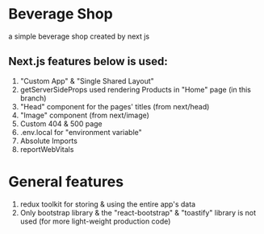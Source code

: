 # Beverage Shop

a simple beverage shop created by next js

## Next.js features below is used:

1. "Custom App" & "Single Shared Layout"
2. getServerSideProps used rendering Products in "Home" page (in this branch)
3. "Head" component for the pages' titles (from next/head)
4. "Image" component (from next/image)
5. Custom 404 & 500 page
6. .env.local for "environment variable"
7. Absolute Imports
8. reportWebVitals

# General features

1. redux toolkit for storing & using the entire app's data
2. Only bootstrap library & the "react-bootstrap" & "toastify" library is not used (for more light-weight production code)

